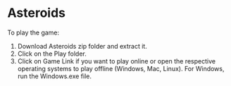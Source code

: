 # Asteroids

To play the game:
1. Download Asteroids zip folder and extract it.
2. Click on the Play folder.
2. Click on Game Link if you want to play online or open the respective operating systems to play offline (Windows, Mac, Linux). For Windows, run the Windows.exe  file.
